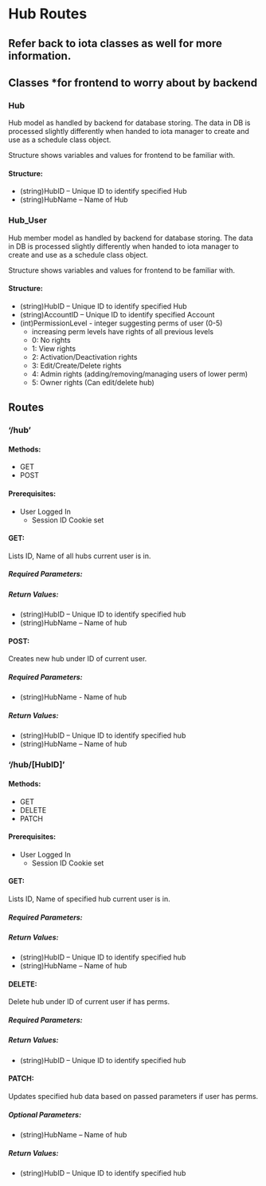 # Hub Routes
## Refer back to iota classes as well for more information.

## Classes *for frontend to worry about by backend

### Hub

Hub model as handled by backend for database storing. The data in DB is processed slightly differently when handed to iota manager to create and use as a schedule class object. 

Structure shows variables and values for frontend to be familiar with.

#### Structure:
-	(string)HubID – Unique ID to identify specified Hub
-	(string)HubName – Name of Hub

### Hub_User

Hub member model as handled by backend for database storing. The data in DB is processed slightly differently when handed to iota manager to create and use as a schedule class object. 

Structure shows variables and values for frontend to be familiar with.

#### Structure:
-	(string)HubID – Unique ID to identify specified Hub
-	(string)AccountID – Unique ID to identify specified Account
-   (int)PermissionLevel - integer suggesting perms of user (0-5)
    -   increasing perm levels have rights of all previous levels
    -   0: No rights
    -   1: View rights
    -   2: Activation/Deactivation rights
    -   3: Edit/Create/Delete rights
    -   4: Admin rights (adding/removing/managing users of lower perm)
    -   5: Owner rights (Can edit/delete hub)
 
## Routes

### ‘/hub’

#### Methods: 
-	GET
-	POST

#### Prerequisites: 
-	User Logged In
    -	Session ID Cookie set

#### GET: 

Lists ID, Name of all hubs current user is in.

##### Required Parameters:

##### Return Values:
-	(string)HubID – Unique ID to identify specified hub
-	(string)HubName – Name of hub

#### POST:

Creates new hub under ID of current user.

##### Required Parameters:
-   (string)HubName - Name of hub

##### Return Values:
-	(string)HubID – Unique ID to identify specified hub
-	(string)HubName – Name of hub

### ‘/hub/[HubID]’

#### Methods: 
-	GET
-	DELETE
-   PATCH

#### Prerequisites: 
-	User Logged In
    -	Session ID Cookie set

#### GET: 

Lists ID, Name of specified hub current user is in.

##### Required Parameters:

##### Return Values:
-	(string)HubID – Unique ID to identify specified hub
-	(string)HubName – Name of hub

#### DELETE:

Delete hub under ID of current user if has perms.

##### Required Parameters:

##### Return Values:
-	(string)HubID – Unique ID to identify specified hub

#### PATCH: 

Updates specified hub data based on passed parameters if user has perms.

##### Optional Parameters:
-	(string)HubName – Name of hub

##### Return Values:
-	(string)HubID – Unique ID to identify specified hub